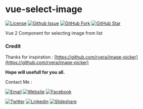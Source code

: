 # vue-select-image
[![License](https://img.shields.io/github/license/mazipan/vue-select-image.svg?maxAge=3600)](https://github.com/mazipan/vue-select-image) 
[![Github Issue](https://img.shields.io/github/issues/mazipan/vue-select-image.svg?maxAge=3600)](https://github.com/mazipan/vue-select-image/issues) 
[![GitHub Fork](https://img.shields.io/github/forks/mazipan/vue-select-image.svg?maxAge=3600)](https://github.com/mazipan/vue-select-image/network/member) 
[![GitHub Star](https://img.shields.io/github/stars/mazipan/vue-select-image.svg?maxAge=3600)](https://github.com/mazipan/vue-select-image/stargazers) 


Vue 2 Component for selecting image from list

### Credit
Thanks for inspiration : [https://github.com/rvera/image-picker](https://github.com/rvera/image-picker)

**Hope will usefull for you all.**

Contact Me :

[![Email](https://img.shields.io/badge/mazipanneh-Email-yellow.svg?maxAge=3600)](mailto:mazipanneh@gmail.com) 
[![Website](https://img.shields.io/badge/mazipanneh-Blog-brightgreen.svg?maxAge=3600)](https://mazipanneh.com/blog/)
[![Facebook](https://img.shields.io/badge/mazipanneh-Facebook-blue.svg?maxAge=3600)](https://facebook.com/mazipanneh) 

[![Twitter](https://img.shields.io/badge/Maz_Ipan-Twitter-55acee.svg?maxAge=3600)](https://twitter.com/Maz_Ipan) 
[![Linkedin](https://img.shields.io/badge/irfanmaulanamazipan-Linkedin-0077b5.svg?maxAge=3600)](https://id.linkedin.com/in/irfanmaulanamazipan) 
[![Slideshare](https://img.shields.io/badge/IrfanMaulana21-Slideshare-0077b5.svg?maxAge=3600)](https://www.slideshare.net/IrfanMaulana21) 
